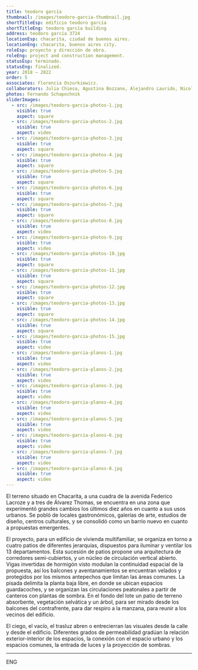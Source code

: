 ```yaml
---
title: teodoro garcía
thumbnail: /images/teodoro-garcia-thumbnail.jpg
shortTitleEsp: edificio teodoro garcía
shortTitleEng: teodoro garcía building
address: teodoro garcía 3724
locationEsp: chacarita, ciudad de buenos aires.
locationEng: chacarita, buenos aires city.
roleEsp: proyecto y dirección de obra.
roleEng: project and construction management.
statusEsp: terminado.
statusEng: finalized.
year: 2018 – 2022
order: 5
associates: Florencia Oszurkiewicz.
collaborators: Julia Chiesa, Agustina Bozzano, Alejandro Laurido, Nicolás López y Jerónimo Fortunati.
photos: Fernando Schapochnik
sliderImages:
  - src: /images/teodoro-garcia-photos-1.jpg
    visible: true
    aspect: square
  - src: /images/teodoro-garcia-photos-2.jpg
    visible: true
    aspect: video
  - src: /images/teodoro-garcia-photos-3.jpg
    visible: true
    aspect: square
  - src: /images/teodoro-garcia-photos-4.jpg
    visible: true
    aspect: square
  - src: /images/teodoro-garcia-photos-5.jpg
    visible: true
    aspect: square
  - src: /images/teodoro-garcia-photos-6.jpg
    visible: true
    aspect: square
  - src: /images/teodoro-garcia-photos-7.jpg
    visible: true
    aspect: square
  - src: /images/teodoro-garcia-photos-8.jpg
    visible: true
    aspect: video
  - src: /images/teodoro-garcia-photos-9.jpg
    visible: true
    aspect: video
  - src: /images/teodoro-garcia-photos-10.jpg
    visible: true
    aspect: square
  - src: /images/teodoro-garcia-photos-11.jpg
    visible: true
    aspect: square
  - src: /images/teodoro-garcia-photos-12.jpg
    visible: true
    aspect: square
  - src: /images/teodoro-garcia-photos-13.jpg
    visible: true
    aspect: square
  - src: /images/teodoro-garcia-photos-14.jpg
    visible: true
    aspect: square
  - src: /images/teodoro-garcia-photos-15.jpg
    visible: true
    aspect: video
  - src: /images/teodoro-garcia-planos-1.jpg
    visible: true
    aspect: video
  - src: /images/teodoro-garcia-planos-2.jpg
    visible: true
    aspect: video
  - src: /images/teodoro-garcia-planos-3.jpg
    visible: true
    aspect: video
  - src: /images/teodoro-garcia-planos-4.jpg
    visible: true
    aspect: video
  - src: /images/teodoro-garcia-planos-5.jpg
    visible: true
    aspect: video
  - src: /images/teodoro-garcia-planos-6.jpg
    visible: true
    aspect: video
  - src: /images/teodoro-garcia-planos-7.jpg
    visible: true
    aspect: video
  - src: /images/teodoro-garcia-planos-8.jpg
    visible: true
    aspect: video
---
```


El terreno situado en Chacarita, a una cuadra de la avenida Federico Lacroze y a tres de Álvarez Thomas, se encuentra en una zona que experimentó grandes cambios los últimos diez años en cuanto a sus usos urbanos. Se pobló de locales gastronómicos, galerías de arte, estudios de diseño, centros culturales, y se consolidó como un barrio nuevo en cuanto a propuestas emergentes. 

El proyecto, para un edificio de vivienda multifamiliar, se organiza en torno a cuatro patios de diferentes jerarquías, dispuestos para iluminar y ventilar los 13 departamentos. Esta sucesión de patios propone una arquitectura de corredores semi-cubiertos, y un núcleo de circulación vertical abierto. Vigas invertidas de hormigón visto modulan la continuidad espacial de la propuesta, así los balcones y aventanamientos se encuentran velados y protegidos por los mismos antepechos que limitan las áreas comunes. La pisada delimita la planta baja libre, en donde se ubican espacios guardacoches, y se organizan las circulaciones peatonales a partir de canteros con plantas de sombra. En el fondo del lote un patio de terreno absorbente, vegetación selvática y un árbol, para ser mirado desde los balcones del contrafrente, para dar respiro a la manzana, para reunir a los vecinos del edificio.

El ciego, el vacío, el trasluz abren o entrecierran las visuales desde la calle y desde el edificio. Diferentes grados de permeabilidad gradúan la relación exterior-interior de los espacios, la conexión con el espacio urbano y los espacios comunes, la entrada de luces y la proyección de sombras.

----

ENG